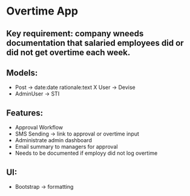# Overtime App

## Key requirement: company wneeds documentation that salaried employees did or did not get overtime each week.

## Models:
- Post -> date:date rationale:text
X User -> Devise
- AdminUser -> STI

## Features:
- Approval Workflow
- SMS Sending -> link to approval or overtime input
- Administrate admin dashboard
- Email summary to managers for approval
- Needs to be documented if employy did not log overtime

## UI:
- Bootstrap -> formatting